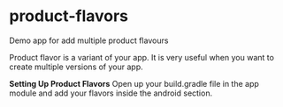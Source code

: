 # product-flavors
Demo app for add multiple product flavours
 
 Product flavor is a variant of your app. It is very useful when you want to create multiple versions of your app.


<b>Setting Up Product Flavors</b>
Open up your build.gradle file in the app module and add your flavors inside the android section.
